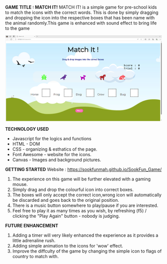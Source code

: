 **GAME TITLE : MATCH IT!**
MATCH IT! is a simple game for pre-school kids to match the icons with the correct words. This is done by simply dragging and dropping the icon into the respective boxes that has been name with the animal randomly.This game is enhanced with sound effect to bring life to the game

![Alt text](/image-1.png "Optional title")


**TECHNOLOGY USED**
* Javascript for the logics and functions
* HTML - DOM
* CSS - organizing & esthatics of the page.
* Font Awesome - website for the icons.
* Canvas - Images and background pictures.


**GETTING STARTED**
Website : https://sookfunmah.github.io/SookFun_Game/
1. The experience on this game will be further elevated with a gaming mouse.
2. Simply drag and drop the colourful icon into correct boxes. 
3. The boxes will only accept the correct icon,wrong icon will automatically be discarded and goes back to the original position.
4. There is a music button somewhere to play/pause if you are interested.
5. Feel free to play it as many times as you wish, by refreshing (f5) / clicking the "Play Again" button - nobody is judging.


**FUTURE ENHANCEMENT**
1. Adding a timer will very likely enhanced the experience as it provides a little adrenaline rush.
2. Adding simple animation to the icons for 'wow' effect.
3. Improve the diffculty of the game by changing the simple icon to flags of country to match with.


